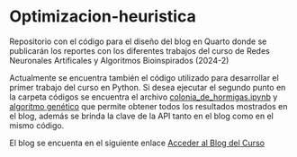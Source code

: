 # Optimizacion-heuristica

Repositorio con el código para el diseño del blog en Quarto donde se publicarán los reportes con los diferentes trabajos del curso de Redes Neuronales Artificales y Algoritmos Bioinspirados (2024-2)

Actualmente se encuentra también el código utilizado para desarrollar el primer trabajo del curso en Python. Si desea ejecutar el segundo punto en la carpeta códigos se encuentra el archivo [colonia_de_hormigas.ipynb](codigos/colonia_de_hormigas.ipynb) y [algoritmo genético](codigos/algoritmo_genetico.ipynb) que permite obtener todos los resultados mostrados en el blog, además se brinda la clave de la API tanto en el blog como en el mismo código.

El blog se encuenta en el siguiente enlace [Acceder al Blog del Curso](https://rna-y-algo-bioinsp-2024-02.github.io/blog/)
